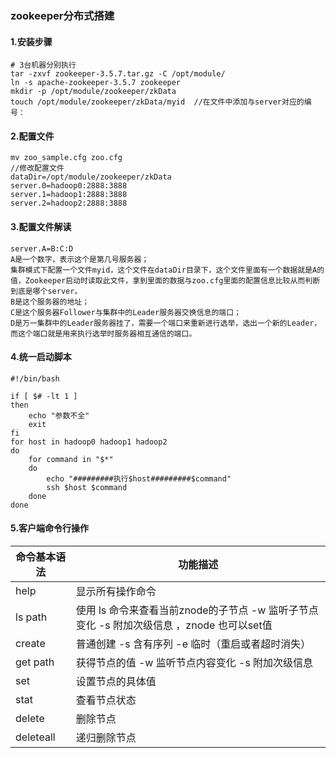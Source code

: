 ### zookeeper分布式搭建

#### 1.安装步骤

```
# 3台机器分别执行
tar -zxvf zookeeper-3.5.7.tar.gz -C /opt/module/
ln -s apache-zookeeper-3.5.7 zookeeper
mkdir -p /opt/module/zookeeper/zkData
touch /opt/module/zookeeper/zkData/myid  //在文件中添加与server对应的编号：
```

#### 2.配置文件

```
mv zoo_sample.cfg zoo.cfg
//修改配置文件
dataDir=/opt/module/zookeeper/zkData
server.0=hadoop0:2888:3888
server.1=hadoop1:2888:3888
server.2=hadoop2:2888:3888
```

#### 3.配置文件解读

```
server.A=B:C:D
A是一个数字，表示这个是第几号服务器；
集群模式下配置一个文件myid，这个文件在dataDir目录下，这个文件里面有一个数据就是A的值，Zookeeper启动时读取此文件，拿到里面的数据与zoo.cfg里面的配置信息比较从而判断到底是哪个server。
B是这个服务器的地址；
C是这个服务器Follower与集群中的Leader服务器交换信息的端口；
D是万一集群中的Leader服务器挂了，需要一个端口来重新进行选举，选出一个新的Leader，而这个端口就是用来执行选举时服务器相互通信的端口。
```

#### 4.统一启动脚本

```
#!/bin/bash

if [ $# -lt 1 ]
then
	echo "参数不全"
	exit
fi
for host in hadoop0 hadoop1 hadoop2
do
	for command in "$*"
	do
		echo "#########执行$host#########$command"
		ssh $host $command
	done
done
```

#### 5.客户端命令行操作

| 命令基本语法 | 功能描述                                                     |
| ------------ | ------------------------------------------------------------ |
| help         | 显示所有操作命令                                             |
| ls path      | 使用 ls 命令来查看当前znode的子节点   -w  监听子节点变化   -s   附加次级信息   ，znode 也可以set值 |
| create       | 普通创建   -s  含有序列   -e  临时（重启或者超时消失）       |
| get path     | 获得节点的值   -w  监听节点内容变化   -s   附加次级信息      |
| set          | 设置节点的具体值                                             |
| stat         | 查看节点状态                                                 |
| delete       | 删除节点                                                     |
| deleteall    | 递归删除节点                                                 |